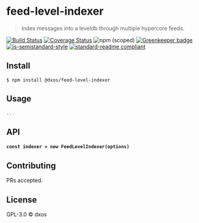 # feed-level-indexer
> Index messages into a leveldb through multiple hypercore feeds.

[![Build Status](https://travis-ci.com/dxos/feed-level-indexer.svg?branch=master)](https://travis-ci.com/dxos/feed-level-indexer)
[![Coverage Status](https://coveralls.io/repos/github/dxos/feed-level-indexer/badge.svg?branch=master)](https://coveralls.io/github/dxos/feed-level-indexer?branch=master)
![npm (scoped)](https://img.shields.io/npm/v/@dxos/feed-level-indexer)
[![Greenkeeper badge](https://badges.greenkeeper.io/dxos/feed-level-indexer.svg)](https://greenkeeper.io/)
[![js-semistandard-style](https://img.shields.io/badge/code%20style-semistandard-brightgreen.svg?style=flat-square)](https://github.com/standard/semistandard)
[![standard-readme compliant](https://img.shields.io/badge/readme%20style-standard-brightgreen.svg?style=flat-square)](https://github.com/RichardLitt/standard-readme)


## Install

```
$ npm install @dxos/feed-level-indexer
```

## Usage

```javascript
...
```

## API

#### `const indexer = new FeedLevelIndexer(options)`

## Contributing

PRs accepted.

## License

GPL-3.0 © dxos
